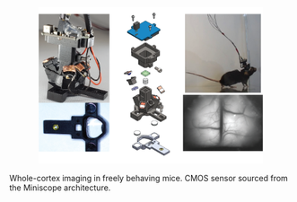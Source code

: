 <p align="center">
  <img width="400" src="siteimg/Main page mesoscope image.png">
</p>

Whole-cortex imaging in freely behaving mice. CMOS sensor sourced from the Miniscope architecture. 
